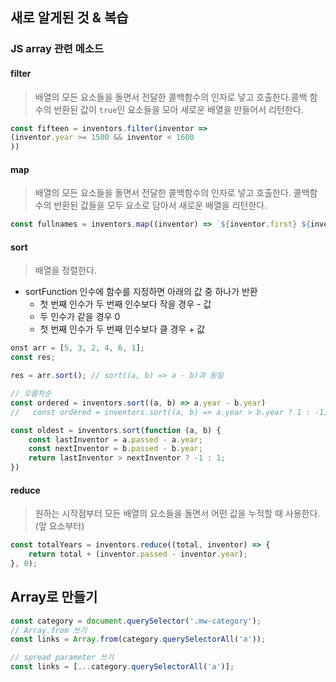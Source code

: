 ## 새로 알게된 것 & 복습

### JS array 관련 메소드

#### filter
> 배열의 모든 요소들을 돌면서 전달한 콜백함수의 인자로 넣고 호출한다.콜백 함수의 반환된 값이 ```true```인 요소들을 모아 새로운 배열을 만들어서 리턴한다.

```js
const fifteen = inventors.filter(inventor =>
(inventor.year >= 1500 && inventor < 1600
))
```

#### map
> 배열의 모든 요소들을 돌면서 전달한 콜백함수의 인자로 넣고 호출한다. 콜백함수의 반환된 값들을 모두 요소로 담아서 새로운 배열을 리턴한다.
```js
const fullnames = inventors.map((inventor) => `${inventor.first} ${inventor.last}`)
```

#### sort
> 배열을 정렬한다.
- sortFunction 인수에 함수를 지정하면 아래의 값 중 하나가 반환
  - 첫 번째 인수가 두 번째 인수보다 작을 경우 - 값
  - 두 인수가 같을 경우 0
  - 첫 번째 인수가 두 번째 인수보다 클 경우 + 값
```js
onst arr = [5, 3, 2, 4, 6, 1];
const res;

res = arr.sort(); // sort((a, b) => a - b)과 동일
```
```js
// 오름차순
const ordered = inventors.sort((a, b) => a.year - b.year)
//   const ordered = inventors.sort((a, b) => a.year > b.year ? 1 : -1);
```
```js
const oldest = inventors.sort(function (a, b) {
    const lastInventor = a.passed - a.year;
    const nextInventor = b.passed - b.year;
    return lastInventor > nextInventor ? -1 : 1;
})
```
#### reduce 
> 원하는 시작점부터 모든 배열의 요소들을 돌면서 어떤 값을 누적할 때 사용한다.(앞 요소부터)
```js
const totalYears = inventors.reduce((total, inventor) => {
    return total + (inventor.passed - inventor.year);
}, 0);
```

## Array로 만들기
```js
const category = document.querySelector('.mw-category');
// Array.from 쓰기
const links = Array.from(category.querySelectorAll('a'));
```
```js
// spread parameter 쓰기
const links = [...category.querySelectorAll('a')];
```